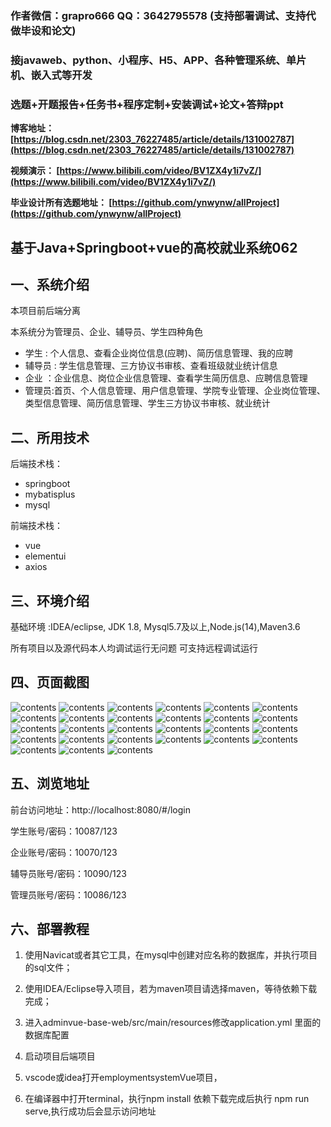 ### 作者微信：grapro666 QQ：3642795578 (支持部署调试、支持代做毕设和论文)

### 接javaweb、python、小程序、H5、APP、各种管理系统、单片机、嵌入式等开发

### 选题+开题报告+任务书+程序定制+安装调试+论文+答辩ppt

**博客地址：
[https://blog.csdn.net/2303_76227485/article/details/131002787](https://blog.csdn.net/2303_76227485/article/details/131002787)**

**视频演示：
[https://www.bilibili.com/video/BV1ZX4y1i7vZ/](https://www.bilibili.com/video/BV1ZX4y1i7vZ/)**

**毕业设计所有选题地址：
[https://github.com/ynwynw/allProject](https://github.com/ynwynw/allProject)**

## 基于Java+Springboot+vue的高校就业系统062

## 一、系统介绍
本项目前后端分离

本系统分为管理员、企业、辅导员、学生四种角色

- 学生 : 个人信息、查看企业岗位信息(应聘)、简历信息管理、我的应聘
- 辅导员 : 学生信息管理、三方协议书审核、查看班级就业统计信息
- 企业 ：企业信息、岗位企业信息管理、查看学生简历信息、应聘信息管理
- 管理员:首页、个人信息管理、用户信息管理、学院专业管理、企业岗位管理、类型信息管理、简历信息管理、学生三方协议书审核、就业统计


## 二、所用技术

后端技术栈：

- springboot
- mybatisplus
- mysql

前端技术栈：

- vue
- elementui
- axios


## 三、环境介绍

基础环境 :IDEA/eclipse, JDK 1.8, Mysql5.7及以上,Node.js(14),Maven3.6

所有项目以及源代码本人均调试运行无问题 可支持远程调试运行

## 四、页面截图

![contents](./picture/picture1.png)
![contents](./picture/picture2.png)
![contents](./picture/picture3.png)
![contents](./picture/picture4.png)
![contents](./picture/picture5.png)
![contents](./picture/picture6.png)
![contents](./picture/picture7.png)
![contents](./picture/picture8.png)
![contents](./picture/picture9.png)
![contents](./picture/picture10.png)
![contents](./picture/picture11.png)
![contents](./picture/picture12.png)
![contents](./picture/picture13.png)
![contents](./picture/picture14.png)
![contents](./picture/picture15.png)
![contents](./picture/picture16.png)
![contents](./picture/picture17.png)
![contents](./picture/picture18.png)
![contents](./picture/picture19.png)
![contents](./picture/picture20.png)
![contents](./picture/picture21.png)
![contents](./picture/picture22.png)
![contents](./picture/picture23.png)
![contents](./picture/picture24.png)
![contents](./picture/picture25.png)
![contents](./picture/picture26.png)
![contents](./picture/picture27.png)

## 五、浏览地址
前台访问地址：http://localhost:8080/#/login

学生账号/密码：10087/123

企业账号/密码：10070/123

辅导员账号/密码：10090/123

管理员账号/密码：10086/123



## 六、部署教程

1. 使用Navicat或者其它工具，在mysql中创建对应名称的数据库，并执行项目的sql文件；

2. 使用IDEA/Eclipse导入项目，若为maven项目请选择maven，等待依赖下载完成；

3. 进入adminvue-base-web/src/main/resources修改application.yml 里面的数据库配置

4. 启动项目后端项目

5. vscode或idea打开employmentsystemVue项目，

6. 在编译器中打开terminal，执行npm install 依赖下载完成后执行 npm run serve,执行成功后会显示访问地址





